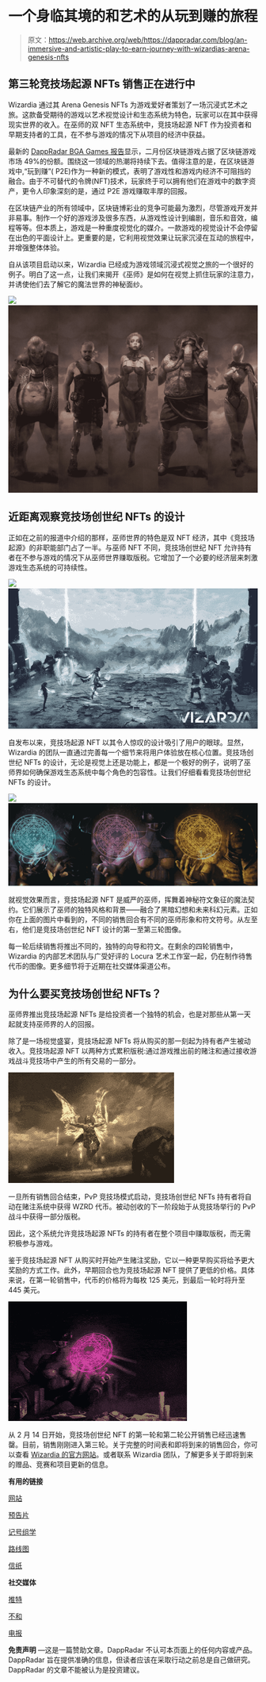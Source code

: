 # 一个身临其境的和艺术的从玩到赚的旅程

> 原文：<https://web.archive.org/web/https://dappradar.com/blog/an-immersive-and-artistic-play-to-earn-journey-with-wizardias-arena-genesis-nfts>

## 第三轮竞技场起源 NFTs 销售正在进行中

Wizardia 通过其 Arena Genesis NFTs 为游戏爱好者策划了一场沉浸式艺术之旅。这款备受期待的游戏以艺术视觉设计和生态系统为特色，玩家可以在其中获得现实世界的收入。在巫师的双 NFT 生态系统中，竞技场起源 NFT 作为投资者和早期支持者的工具，在不参与游戏的情况下从项目的经济中获益。

最新的 [DappRadar BGA Games 报告](https://web.archive.org/web/20220925072158/https://dappradar.com/blog/dappradar-x-bga-games-report-february-2022)显示，二月份区块链游戏占据了区块链游戏市场 49%的份额。围绕这一领域的热潮将持续下去。值得注意的是，在区块链游戏中,“玩到赚”( P2E)作为一种新的模式，表明了游戏性和游戏内经济不可阻挡的融合。由于不可替代的令牌(NFT)技术，玩家终于可以拥有他们在游戏中的数字资产，更令人印象深刻的是，通过 P2E 游戏赚取丰厚的回报。

在区块链产业的所有领域中，区块链博彩业的竞争可能最为激烈，尽管游戏开发并非易事。制作一个好的游戏涉及很多东西，从游戏性设计到编剧，音乐和音效，编程等等。但本质上，游戏是一种重度视觉化的媒介。一款游戏的视觉设计不会停留在出色的平面设计上。更重要的是，它利用视觉效果让玩家沉浸在互动的旅程中，并增强整体体验。

自从该项目启动以来，Wizardia 已经成为游戏领域沉浸式视觉之旅的一个很好的例子。明白了这一点，让我们来揭开《巫师》是如何在视觉上抓住玩家的注意力，并诱使他们去了解它的魔法世界的神秘面纱。

![](img/dbc8322ee604f13e10f58f7fcfaa7961.png)![](img/e6461f53bd6d14d144d9da112fa5671b.png)

## 近距离观察竞技场创世纪 NFTs 的设计

正如在之前的报道中介绍的那样，巫师世界的特色是双 NFT 经济，其中《竞技场起源》的非职能部门占了一半。与巫师 NFT 不同，竞技场创世纪 NFT 允许持有者在不参与游戏的情况下从巫师世界赚取版税。它增加了一个必要的经济层来刺激游戏生态系统的可持续性。

![](img/8948678e6ab821c9e27123a32cf34617.png)![](img/74b0d94f9bfd8861b92e63869503b13c.png)

自发布以来，竞技场起源 NFT 以其令人惊叹的设计吸引了用户的眼球。显然，Wizardia 的团队一直通过完善每一个细节来将用户体验放在核心位置。竞技场创世纪 NFTs 的设计，无论是视觉上还是功能上，都是一个极好的例子，说明了巫师界如何确保游戏生态系统中每个角色的包容性。让我们仔细看看竞技场创世纪 NFTs 的设计。

![](img/9502fe34ff03b67bc243f088bef3a6b6.png)![](img/aa944f025fd22e6f1df5b2c83e2dcd54.png)

就视觉效果而言，竞技场起源 NFT 是威严的巫师，挥舞着神秘符文象征的魔法契约。它们展示了巫师的独特风格和背景——融合了黑暗幻想和未来科幻元素。正如你在上面的图片中看到的，不同的销售回合有不同的巫师形象和符文符号。从左至右，他们是竞技场创世纪 NFT 设计的第一至第三轮图像。

每一轮后续销售将推出不同的，独特的向导和符文。在剩余的四轮销售中，Wizardia 的内部艺术团队与广受好评的 Locura 艺术工作室一起，仍在制作待售代币的图像。更多细节将于近期在社交媒体渠道公布。

## 为什么要买竞技场创世纪 NFTs？

巫师界推出竞技场起源 NFTs 是给投资者一个独特的机会，也是对那些从第一天起就支持巫师界的人的回报。

除了是一场视觉盛宴，竞技场起源 NFTs 将从购买的那一刻起为持有者产生被动收入。竞技场起源 NFT 以两种方式累积版税:通过游戏推出前的赌注和通过接收游戏战斗竞技场中产生的所有交易的一部分。

![](img/a30149fbc6f1af0331d7f49a691080cb.png)

一旦所有销售回合结束，PvP 竞技场模式启动，竞技场创世纪 NFTs 持有者将自动在赌注系统中获得 WZRD 代币。被动创收的下一阶段始于从竞技场举行的 PvP 战斗中获得一部分版税。

因此，这个系统允许竞技场起源 NFTs 的持有者在整个项目中赚取版税，而无需积极参与游戏。

鉴于竞技场起源 NFT 从购买时开始产生赌注奖励，它以一种更早购买将给予更大奖励的方式工作。此外，早期回合也为竞技场起源 NFT 提供了更低的价格。具体来说，在第一轮销售中，代币的价格将为每枚 125 美元，到最后一轮时将升至 445 美元。

![](img/4f65280b24eb81eaac4570dfe167d5f1.png)

从 2 月 14 日开始，竞技场创世纪 NFT 的第一轮和第二轮公开销售已经迅速售罄。目前，销售刚刚进入第三轮。关于完整的时间表和即将到来的销售回合，你可以查看 [Wizardia 的官方网站](https://web.archive.org/web/20220925072158/https://wizardia.io/)。或者联系 Wizardia 团队，了解更多关于即将到来的赠品、竞赛和项目更新的信息。

**有用的链接**

[网站](https://web.archive.org/web/20220925072158/https://wizardia.io/ref=l1aiostk6x)

[预告片](https://web.archive.org/web/20220925072158/https://wizardia.co/dappradar-yt)

[记号组学](https://web.archive.org/web/20220925072158/https://wizardia.co/dappradar-lightpaper-tokenomics)

[路线图](https://web.archive.org/web/20220925072158/https://wizardia.co/dappradar-lightpaper-roadmap)

[信纸](https://web.archive.org/web/20220925072158/https://wizardia.co/dappradar-lightpaper)

**社交媒体**

[推特](https://web.archive.org/web/20220925072158/https://wizardia.co/dappradar-tw)

[不和](https://web.archive.org/web/20220925072158/https://wizardia.co/dappradar-dc)

[电报](https://web.archive.org/web/20220925072158/https://wizardia.co/dappradar-tg)

**免责声明** —这是一篇赞助文章。DappRadar 不认可本页面上的任何内容或产品。DappRadar 旨在提供准确的信息，但读者应该在采取行动之前总是自己做研究。DappRadar 的文章不能被认为是投资建议。